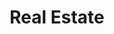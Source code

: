 ---
layout: layouts/taxonomy.njk
title: Real Estate
description: Posts from category Real Estate
pagination:
  data: readyPosts.category.real-estate
  size: 10
permalink: "category/real-estate{% if pagination.pageNumber > 0 %}/{{ pagination.pageNumber | plus: 1 }}{% endif %}/"
taxonomy: Category
---